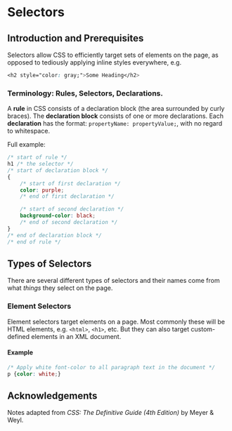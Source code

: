 # Selectors

## Introduction and Prerequisites
Selectors allow CSS to efficiently target sets of elements on the page, as opposed to tediously applying inline styles everywhere, e.g. 
```css
<h2 style="color: gray;">Some Heading</h2>
```

### Terminology: Rules, Selectors, Declarations.
A **rule** in CSS consists of a declaration block (the area surrounded by curly braces). The **declaration block** consists of one or more declarations. Each **declaration** has the format: `propertyName: propertyValue;`, with no regard to whitespace.

Full example:

```css
/* start of rule */
h1 /* the selector */
/* start of declaration block */
{
    /* start of first declaration */
    color: purple;
    /* end of first declaration */

    /* start of second declaration */
    background-color: black;
    /* end of second declaration */
}
/* end of declaration block */
/* end of rule */
```
## Types of Selectors

There are several different types of selectors and their names come from what *things* they select on the page.

### Element Selectors
Element selectors target elements on a page. Most commonly these will be HTML elements, e.g. `<html>`, `<h1>`, etc. But they can also target custom-defined elements in an XML document. 

#### Example
```css
/* Apply white font-color to all paragraph text in the document */
p {color: white;}
```




## Acknowledgements

Notes adapted from *CSS: The Definitive Guide (4th Edition)* by Meyer & Weyl.